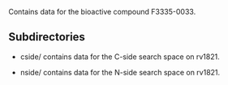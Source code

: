 Contains data for the bioactive compound F3335-0033.

## Subdirectories

- cside/ contains data for the C-side search space on rv1821.

- nside/ contains data for the N-side search space on rv1821.


